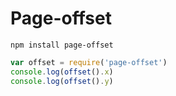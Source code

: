 # Page-offset

    npm install page-offset

``` js
var offset = require('page-offset')
console.log(offset().x)
console.log(offset().y)
```
